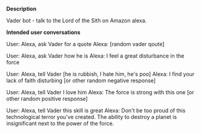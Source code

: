 **Description**

Vader bot - talk to the Lord of the Sith on Amazon alexa.

**Intended user conversations**

User: Alexa, ask Vader for a quote
Alexa: [random vader qoute]

User: Alexa, ask Vader how he is
Alexa: I feel a great disturbance in the force

User: Alexa, tell Vader [he is rubbish, I hate him, he's poo]
Alexa: I find your lack of faith disturbing [or other random negative response]

User: Alexa, tell Vader I love him
Alexa: The force is strong with this one [or other random positive response]

User: Alexa, tell Vader this skill is great
Alexa: Don't be too proud of this technological terror you've created. The ability to destroy a planet is insignificant next to the power of the force.